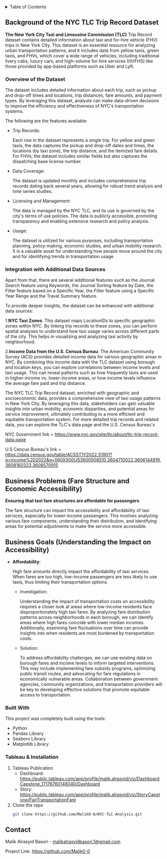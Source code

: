 <details>
  <summary>Table of Contents</summary>
  <ol>
    <li>
      <a href="#about-the-project">About The Project</a>
      <ul>
        <li><a href="#built-with">Built With</a></li>
      </ul>
    </li>
      <ul>
        <li><a href="#installation">Installation</a></li>
      </ul>
    <li><a href="#contact">Contact</a></li>
  </ol>
</details>

<!-- ABOUT THE PROJECT -->

## Background of the NYC TLC Trip Record Dataset

**The New York City Taxi and Limousine Commission (TLC)** Trip Record dataset contains detailed information about taxi and for-hire vehicle (FHV) trips in New York City. This dataset is an essential resource for analyzing urban transportation patterns, and it includes data from yellow taxis, green taxis, and FHVs, which cover a wide range of vehicles, including traditional livery cabs, luxury cars, and high-volume for-hire services (HVFHS) like those provided by app-based platforms such as Uber and Lyft.

### **Overview of the Dataset**

The dataset includes detailed information about each trip, such as pickup and drop-off times and locations, trip distances, fare amounts, and payment types. By leveraging this dataset, analysts can make data-driven decisions to improve the efficiency and effectiveness of NYC's transportation systems.

The following are the features available:

* Trip Records:

  Each row in the dataset represents a single trip. For yellow and green taxis, the data captures the pickup and drop-off dates and times, the locations (by taxi zone), the trip distance, and the itemized fare details. For FHVs, the dataset includes similar fields but also captures the dispatching base license number.
* Data Coverage:

  The dataset is updated monthly and includes comprehensive trip records dating back several years, allowing for robust trend analysis and time series studies.
* Licensing and Management:

  The data is managed by the NYC TLC, and its use is governed by the city's terms of use policies. The data is publicly accessible, promoting transparency and enabling extensive research and policy analysis.
* Usage:

  The dataset is utilized for various purposes, including transportation planning, policy-making, economic studies, and urban mobility research. It is a valuable asset for understanding how people move around the city and for identifying trends in transportation usage.

### **Integration with Additional Data Sources**

Apart from that, there are several additional features such as the Journal Search feature using Keywords, the Journal Sorting feature by Date, the Filter feature based on a Specific Year, the Filter feature using a Specific Year Range and the Travel Summary feature.

To provide deeper insights, the dataset can be enhanced with additional data sources:

1.**NYC Taxi Zones**: This dataset maps LocationIDs to specific geographic zones within NYC. By linking trip records to these zones, you can perform spatial analyses to understand how taxi usage varies across different parts of the city. This helps in visualizing and analyzing taxi activity by neighborhood.

2.**Income Data from the U.S. Census Bureau**: The American Community Survey (ACS) provides detailed income data for various geographic areas in NYC. By combining this income data with the TLC dataset using borough and location keys, you can explore correlations between income levels and taxi usage. This can reveal patterns such as how frequently taxis are used in higher-income vs. lower-income areas, or how income levels influence the average fare paid and trip distance.

The NYC TLC Trip Record dataset, enriched with geographic and socioeconomic data, provides a comprehensive view of taxi usage patterns in New York City. By leveraging this data, stakeholders can gain valuable insights into urban mobility, economic disparities, and potential areas for service improvement, ultimately contributing to a more efficient and equitable transportation system. For more detailed trip records and related data, you can explore the TLC's data page and the U.S. Census Bureau's

NYC Government  link = https://www.nyc.gov/site/tlc/about/tlc-trip-record-data.page

U.S Cencus Bureau's link = https://data.census.gov/table/ACSST1Y2022.S1901?q=income%202022&g=060XX00US3600508510,3604710022,3606144919,3608160323,3608570915

## **Business Problems** **(Fare Structure and Economic Accessibility)**

**Ensuring that taxi fare structures are affordable for passengers**

The fare structure can impact the accessibility and affordability of taxi services, especially for lower-income passengers. This involves analyzing various fare components, understanding their distribution, and identifying areas for potential adjustments to make the service more accessible.

## **Business Goals (Understanding the Impact on Accessibility)**

* **Affordability**:

  High fare amounts directly impact the affordability of taxi services. When fares are too high, low-income passengers are less likely to use taxis, thus limiting their transportation options.

  * Investigation:

    Understanding the impact of transportation costs on accessibility requires a closer look at areas where low-income residents face disproportionately high taxi fares. By analyzing fare distribution patterns across neighborhoods in each borough, we can identify areas where high fares coincide with lower median incomes. Additionally, examining fare fluctuations over time can provide insights into when residents are most burdened by transportation costs.
  * Solution:

    To address affordability challenges, we can use existing data on borough fares and income levels to inform targeted interventions. This may include implementing fare subsidy programs, optimizing public transit routes, and advocating for fare regulations in economically vulnerable areas. Collaboration between government agencies, community organizations, and transportation providers will be key to developing effective solutions that promote equitable access to transportation.

### Built With

This project was completely built using the tools:

* Python
* Pandas Library
* Seaborn Library
* Matplotlib Library

### Tableau & Installation

1. Tableau Publication
   - Dashboard: https://public.tableau.com/app/profile/malik.alrasyid/viz/DashboardCapstone_17176760148040/Dashboard
   - Story: https://public.tableau.com/app/profile/malik.alrasyid/viz/StoryCapstone/FairTransportationFare
3. Clone the repo
   ```sh
   git clone https://github.com/Malik0-0/NYC-TLC-Analysis.git 
   ```

## Contact

Malik Alrasyid Basori - malikalrasyidbasori.1@gmail.com

Project Link: https://github.com/Malik0-0
